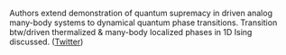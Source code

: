 
Authors extend demonstration of quantum supremacy in driven analog many-body systems to dynamical quantum phase transitions. Transition btw/driven thermalized & many-body localized phases in 1D Ising discussed. ([Twitter](https://twitter.com/JoshuahHeath/status/1338626672686493697))
